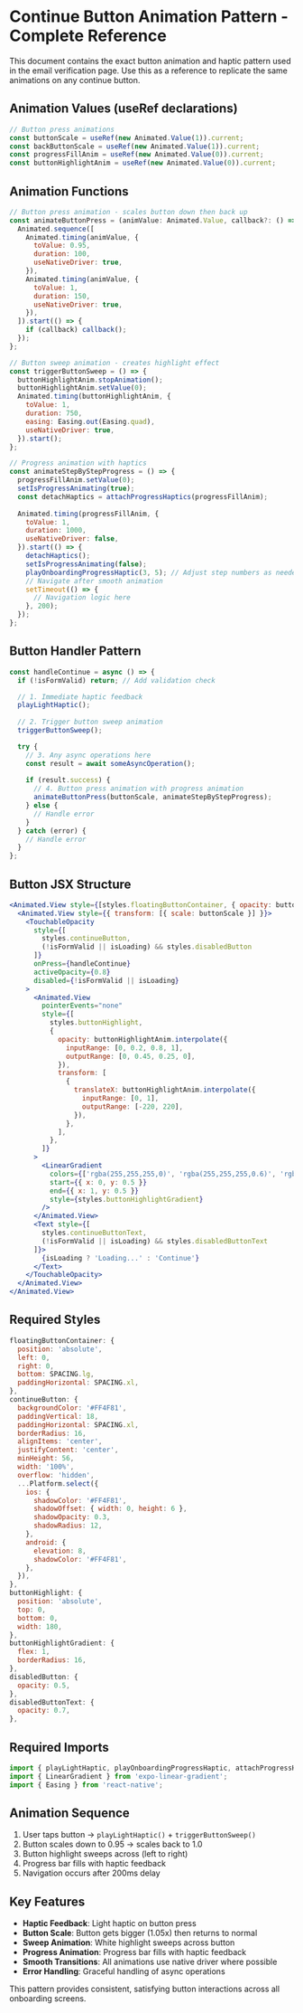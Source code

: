 # Continue Button Animation Pattern - Complete Reference

This document contains the exact button animation and haptic pattern used in the email verification page. Use this as a reference to replicate the same animations on any continue button.

## Animation Values (useRef declarations)
```javascript
// Button press animations
const buttonScale = useRef(new Animated.Value(1)).current;
const backButtonScale = useRef(new Animated.Value(1)).current;
const progressFillAnim = useRef(new Animated.Value(0)).current;
const buttonHighlightAnim = useRef(new Animated.Value(0)).current;
```

## Animation Functions
```javascript
// Button press animation - scales button down then back up
const animateButtonPress = (animValue: Animated.Value, callback?: () => void) => {
  Animated.sequence([
    Animated.timing(animValue, {
      toValue: 0.95,
      duration: 100,
      useNativeDriver: true,
    }),
    Animated.timing(animValue, {
      toValue: 1,
      duration: 150,
      useNativeDriver: true,
    }),
  ]).start(() => {
    if (callback) callback();
  });
};

// Button sweep animation - creates highlight effect
const triggerButtonSweep = () => {
  buttonHighlightAnim.stopAnimation();
  buttonHighlightAnim.setValue(0);
  Animated.timing(buttonHighlightAnim, {
    toValue: 1,
    duration: 750,
    easing: Easing.out(Easing.quad),
    useNativeDriver: true,
  }).start();
};

// Progress animation with haptics
const animateStepByStepProgress = () => {
  progressFillAnim.setValue(0);
  setIsProgressAnimating(true);
  const detachHaptics = attachProgressHaptics(progressFillAnim);
  
  Animated.timing(progressFillAnim, {
    toValue: 1,
    duration: 1000,
    useNativeDriver: false,
  }).start(() => {
    detachHaptics();
    setIsProgressAnimating(false);
    playOnboardingProgressHaptic(3, 5); // Adjust step numbers as needed
    // Navigate after smooth animation
    setTimeout(() => {
      // Navigation logic here
    }, 200);
  });
};
```

## Button Handler Pattern
```javascript
const handleContinue = async () => {
  if (!isFormValid) return; // Add validation check

  // 1. Immediate haptic feedback
  playLightHaptic();
  
  // 2. Trigger button sweep animation
  triggerButtonSweep();

  try {
    // 3. Any async operations here
    const result = await someAsyncOperation();
    
    if (result.success) {
      // 4. Button press animation with progress animation
      animateButtonPress(buttonScale, animateStepByStepProgress);
    } else {
      // Handle error
    }
  } catch (error) {
    // Handle error
  }
};
```

## Button JSX Structure
```jsx
<Animated.View style={[styles.floatingButtonContainer, { opacity: buttonOpacity }]}>
  <Animated.View style={{ transform: [{ scale: buttonScale }] }}>
    <TouchableOpacity
      style={[
        styles.continueButton,
        (!isFormValid || isLoading) && styles.disabledButton
      ]}
      onPress={handleContinue}
      activeOpacity={0.8}
      disabled={!isFormValid || isLoading}
    >
      <Animated.View
        pointerEvents="none"
        style={[
          styles.buttonHighlight,
          {
            opacity: buttonHighlightAnim.interpolate({
              inputRange: [0, 0.2, 0.8, 1],
              outputRange: [0, 0.45, 0.25, 0],
            }),
            transform: [
              {
                translateX: buttonHighlightAnim.interpolate({
                  inputRange: [0, 1],
                  outputRange: [-220, 220],
                }),
              },
            ],
          },
        ]}
      >
        <LinearGradient
          colors={['rgba(255,255,255,0)', 'rgba(255,255,255,0.6)', 'rgba(255,255,255,0)']}
          start={{ x: 0, y: 0.5 }}
          end={{ x: 1, y: 0.5 }}
          style={styles.buttonHighlightGradient}
        />
      </Animated.View>
      <Text style={[
        styles.continueButtonText,
        (!isFormValid || isLoading) && styles.disabledButtonText
      ]}>
        {isLoading ? 'Loading...' : 'Continue'}
      </Text>
    </TouchableOpacity>
  </Animated.View>
</Animated.View>
```

## Required Styles
```javascript
floatingButtonContainer: {
  position: 'absolute',
  left: 0,
  right: 0,
  bottom: SPACING.lg,
  paddingHorizontal: SPACING.xl,
},
continueButton: {
  backgroundColor: '#FF4F81',
  paddingVertical: 18,
  paddingHorizontal: SPACING.xl,
  borderRadius: 16,
  alignItems: 'center',
  justifyContent: 'center',
  minHeight: 56,
  width: '100%',
  overflow: 'hidden',
  ...Platform.select({
    ios: {
      shadowColor: '#FF4F81',
      shadowOffset: { width: 0, height: 6 },
      shadowOpacity: 0.3,
      shadowRadius: 12,
    },
    android: {
      elevation: 8,
      shadowColor: '#FF4F81',
    },
  }),
},
buttonHighlight: {
  position: 'absolute',
  top: 0,
  bottom: 0,
  width: 180,
},
buttonHighlightGradient: {
  flex: 1,
  borderRadius: 16,
},
disabledButton: {
  opacity: 0.5,
},
disabledButtonText: {
  opacity: 0.7,
},
```

## Required Imports
```javascript
import { playLightHaptic, playOnboardingProgressHaptic, attachProgressHaptics } from '../../utils/haptics';
import { LinearGradient } from 'expo-linear-gradient';
import { Easing } from 'react-native';
```

## Animation Sequence
1. User taps button → `playLightHaptic()` + `triggerButtonSweep()`
2. Button scales down to 0.95 → scales back to 1.0
3. Button highlight sweeps across (left to right)
4. Progress bar fills with haptic feedback
5. Navigation occurs after 200ms delay

## Key Features
- **Haptic Feedback**: Light haptic on button press
- **Button Scale**: Button gets bigger (1.05x) then returns to normal
- **Sweep Animation**: White highlight sweeps across button
- **Progress Animation**: Progress bar fills with haptic feedback
- **Smooth Transitions**: All animations use native driver where possible
- **Error Handling**: Graceful handling of async operations

This pattern provides consistent, satisfying button interactions across all onboarding screens.

